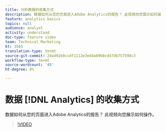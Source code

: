 ```yaml
---
title: 分析数据的收集方式
description: 数据如何从您的页面进入Adobe Analytics的报告？ 此视频向您展示如何操作。
feature: analytics basics
topics: null
audience: analyst
activity: understand
doc-type: feature video
team: Technical Marketing
kt: 3565
translation-type: tm+mt
source-git-commit: 24ad92b0ccdf1112e3ed4a0968cd47db757598c3
workflow-type: tm+mt
source-wordcount: '45'
ht-degree: 0%

---
```



# 数据 [!DNL Analytics] 的收集方式

数据如何从您的页面进入Adobe Analytics的报告？ 此视频向您展示如何操作。

>[!VIDEO](https://video.tv.adobe.com/v/28768/?quality=12)
